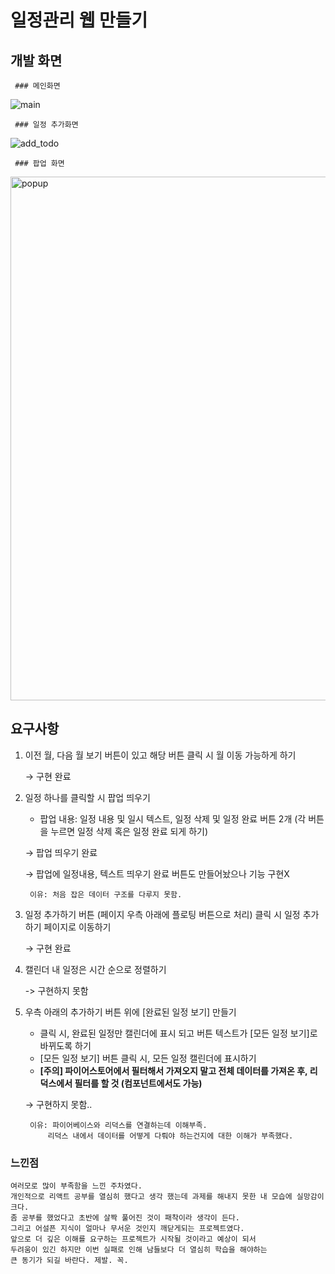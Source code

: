 # 일정관리 웹 만들기

## 개발 화면
     ### 메인화면
     
     
   ![main](https://user-images.githubusercontent.com/46669567/112490269-93562400-8dc2-11eb-8f9d-368ccfe89ab1.png)
     
     ### 일정 추가화면
     
   ![add_todo](https://user-images.githubusercontent.com/46669567/112490493-bf71a500-8dc2-11eb-80a2-ec398dd06155.png)

     ### 팝업 화면
     
   <img width="838" alt="popup" src="https://user-images.githubusercontent.com/46669567/112490519-c698b300-8dc2-11eb-994e-37364cb700ea.png">

## 요구사항
1. 이전 월, 다음 월 보기 버튼이 있고 해당 버튼 클릭 시 월 이동 가능하게 하기

     → 구현 완료

2. 일정 하나를 클릭할 시 팝업 띄우기
    - 팝업 내용: 일정 내용 및 일시 텍스트, 일정 삭제 및 일정 완료 버튼 2개
        (각 버튼을 누르면 일정 삭제 혹은 일정 완료 되게 하기)

    → 팝업 띄우기 완료

    → 팝업에 일정내용, 텍스트 띄우기 완료 버튼도 만들어놨으나 기능 구현X
        
        이유: 처음 잡은 데이터 구조를 다루지 못함. 

3. 일정 추가하기 버튼 (페이지 우측 아래에 플로팅 버튼으로 처리) 클릭 시 일정 추가하기 페이지로 이동하기

    → 구현 완료

4. 캘린더 내 일정은 시간 순으로 정렬하기

    -> 구현하지 못함

5. 우측 아래의 추가하기 버튼 위에 [완료된 일정 보기] 만들기
    - 클릭 시, 완료된 일정만 캘린더에 표시 되고 버튼 텍스트가 [모든 일정 보기]로 바뀌도록 하기
    - [모든 일정 보기] 버튼 클릭 시, 모든 일정 캘린더에 표시하기
    - **[주의] 파이어스토어에서 필터해서 가져오지 말고 전체 데이터를 가져온 후, 리덕스에서 필터를 할 것 (컴포넌트에서도 가능)**
    
    → 구현하지 못함..

        이유: 파이어베이스와 리덕스를 연결하는데 이해부족.  
            리덕스 내에서 데이터를 어떻게 다뤄야 하는건지에 대한 이해가 부족했다.


### 느낀점
    여러모로 많이 부족함을 느낀 주차였다.
    개인적으로 리액트 공부를 열심히 했다고 생각 했는데 과제를 해내지 못한 내 모습에 실망감이 크다.
    좀 공부를 했었다고 초반에 살짝 풀어진 것이 패착이라 생각이 든다.
    그리고 어설픈 지식이 얼마나 무서운 것인지 깨닫게되는 프로젝트였다.
    앞으로 더 깊은 이해를 요구하는 프로젝트가 시작될 것이라고 예상이 되서
    두려움이 있긴 하지만 이번 실패로 인해 남들보다 더 열심히 학습을 해야하는
    큰 동기가 되길 바란다. 제발. 꼭.
